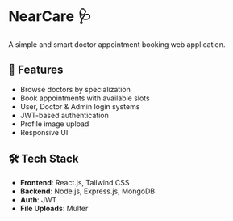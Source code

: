 # NearCare 🩺
A simple and smart doctor appointment booking web application.

## 🚀 Features
- Browse doctors by specialization
- Book appointments with available slots
- User, Doctor & Admin login systems
- JWT-based authentication
- Profile image upload
- Responsive UI

## 🛠 Tech Stack
- **Frontend**: React.js, Tailwind CSS  
- **Backend**: Node.js, Express.js, MongoDB  
- **Auth**: JWT  
- **File Uploads**: Multer  

